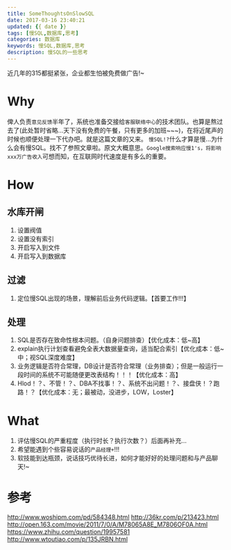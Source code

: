 ```yaml
---
title: SomeThoughtsOnSlowSQL
date: 2017-03-16 23:40:21
updated: {{ date }}
tags: [慢SQL,数据库,思考]
categories: 数据库
keywords: 慢SQL,数据库,思考
description: 慢SQL的一些思考
---
```


近几年的315都挺紧张，企业都生怕被免费做广告!~

# Why
俾人负责`意见反馈`半年了，系统也准备交接给`客服联络中心`的技术团队。也算是熬过去了(此处暂时省略...天下没有免费的午餐，只有更多的加班~~~)，在将近尾声的时候也顺便处理一下代办吧。就是这篇文章的又来。
`慢SQL!?`什么才算是慢...为什么会有慢SQL。找不了参照文章啦。原文大概意思。`Google搜索响应慢1's，将影响xxx万广告收入`可想而知，在互联网时代速度是有多么的重要。

# How
## 水库开闸
1. 设置阀值
1. 设置没有索引
1. 开启写入到文件
1. 开启写入到数据库

## 过滤
1. 定位慢SQL出现的场景，理解前后业务代码逻辑。【首要工作!!!】

## 处理
1. SQL是否存在致命性根本问题。（自身问题排查）【优化成本：低~高】
1. explain执行计划查看避免全表大数据量查询，适当配合索引【优化成本：低~中；视SQL深度难度】
1. 业务逻辑是否符合常理，DB设计是否符合常理（业务排查）；但是一般运行一段时间的系统不可能随便更改表结构！！！【优化成本：高】
1. Hlod！？、不管！？、DBA不找事！？、系统不出问题！？、接盘侠！？跑路！？【优化成本：无；最被动，没进步，LOW，Loster】

# What
1. 评估慢SQL的严重程度（执行时长？执行次数？）后面再补充...
1. 希望能遇到个些容易说话的`产品经理+`!!!
1. 软技能到达瓶颈，说话技巧优待长进，如何才能好好的处理问题和与产品聊天!~

# 参考
http://www.woshipm.com/pd/584348.html
http://36kr.com/p/213423.html
http://open.163.com/movie/2011/7/0/A/M78065A8E_M7806OF0A.html
https://www.zhihu.com/question/19957581
http://www.wtoutiao.com/p/135JRBN.html
